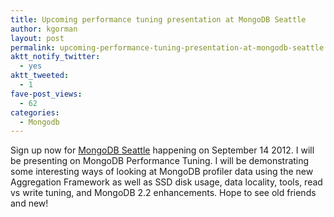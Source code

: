 ```yaml
---
title: Upcoming performance tuning presentation at MongoDB Seattle
author: kgorman
layout: post
permalink: upcoming-performance-tuning-presentation-at-mongodb-seattle
aktt_notify_twitter:
  - yes
aktt_tweeted:
  - 1
fave-post_views:
  - 62
categories:
  - Mongodb
---
```

Sign up now for [MongoDB Seattle][1] happening on September 14 2012. I will be presenting on MongoDB Performance Tuning. I will be demonstrating some interesting ways of looking at MongoDB profiler data using the new Aggregation Framework as well as SSD disk usage, data locality, tools, read vs write tuning, and MongoDB 2.2 enhancements. Hope to see old friends and new!

 [1]: http://www.10gen.com/events/mongodb-seattle
